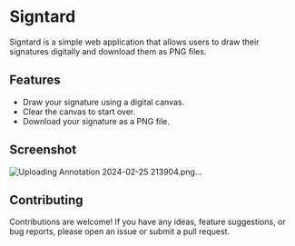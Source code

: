 # Signtard

Signtard is a simple web application that allows users to draw their signatures digitally and download them as PNG files.

## Features

- Draw your signature using a digital canvas.
- Clear the canvas to start over.
- Download your signature as a PNG file.
## Screenshot
![Uploading Annotation 2024-02-25 213904.png…]()


## Contributing
Contributions are welcome! If you have any ideas, feature suggestions, or bug reports, please open an issue or submit a pull request.

